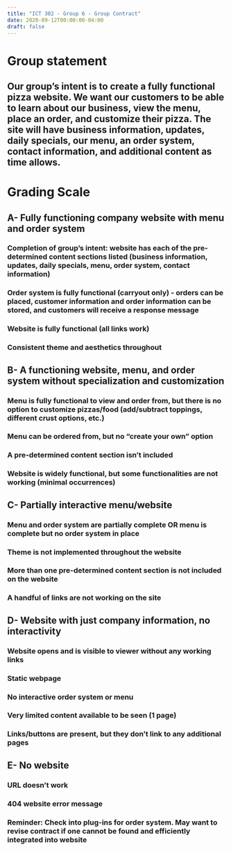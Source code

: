 ```yaml
---
title: "ICT 302 - Group 6 - Group Contract"
date: 2020-09-12T00:00:00-04:00
draft: false
---
```


# Group statement 

 

## Our group’s intent is to create a fully functional pizza website. We want our customers to be able to learn about our business, view the menu, place an order, and customize their pizza. The site will have business information, updates, daily specials, our menu, an order system, contact information, and additional content as time allows.  

 

 

# Grading Scale 

 

## A- Fully functioning company website with menu and order system 

### Completion of group’s intent: website has each of the pre-determined content sections listed (business information, updates, daily specials, menu, order system, contact information)  

### Order system is fully functional (carryout only) - orders can be placed, customer information and order information can be stored, and customers will receive a response message  

### Website is fully functional (all links work)  

### Consistent theme and aesthetics throughout  

 

## B- A functioning website, menu, and order system without specialization and customization  

### Menu is fully functional to view and order from, but there is no option to customize pizzas/food (add/subtract toppings, different crust options, etc.) 

### Menu can be ordered from, but no “create your own” option  

### A pre-determined content section isn’t included  

### Website is widely functional, but some functionalities are not working (minimal occurrences)  

 

## C- Partially interactive menu/website 

### Menu and order system are partially complete OR menu is complete but no order system in place  

### Theme is not implemented throughout the website  

### More than one pre-determined content section is not included on the website  

### A handful of links are not working on the site  

 

## D- Website with just company information, no interactivity  

### Website opens and is visible to viewer without any working links 

### Static webpage  

### No interactive order system or menu  

### Very limited content available to be seen (1 page)  

### Links/buttons are present, but they don’t link to any additional pages  

 

## E- No website 

### URL doesn’t work 

### 404 website error message  

 

### Reminder: Check into plug-ins for order system. May want to revise contract if one cannot be found and efficiently integrated into website
